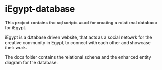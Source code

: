 # iEgypt-database
This project contains the sql scripts used for creating a relational database for iEgypt.  
  
iEgypt is a database driven website, that acts as a social netowrk for the creative community in Egypt, to connect with each other and showcase their work.  
  
The docs folder contains the relational schema and the enhanced entity diagram for the database.
  
